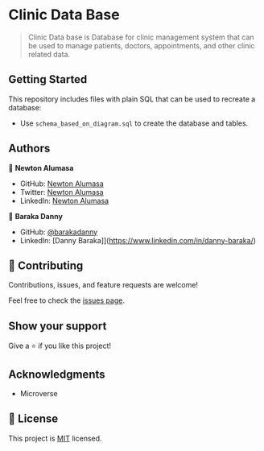 # Clinic Data Base

> Clinic Data base is Database for clinic management system that can be used to manage patients, doctors, appointments, and other clinic related data.

## Getting Started

This repository includes files with plain SQL that can be used to recreate a database:

- Use `schema_based_on_diagram.sql` to create the database and tables.

## Authors

👤 **Newton Alumasa**

- GitHub: [Newton Alumasa](https://github.com/altontonn)
- Twitter: [Newton Alumasa](https://twitter.com/AlumasaNewton)
- LinkedIn: [Newton Alumasa](https://www.linkedin.com/in/newton-alumasa/)

👤 **Baraka Danny**

- GitHub: [@barakadanny](https://github.com/barakadanny)
- LinkedIn: [Danny Baraka]](https://www.linkedin.com/in/danny-baraka/)

## 🤝 Contributing

Contributions, issues, and feature requests are welcome!

Feel free to check the [issues page](https://github.com/altontonn/Clinic-DB/issues).

## Show your support

Give a ⭐️ if you like this project!

## Acknowledgments

- Microverse

## 📝 License

This project is [MIT](https://github.com/altontonn/clinic-database/blob/dev/LICENSE) licensed.
